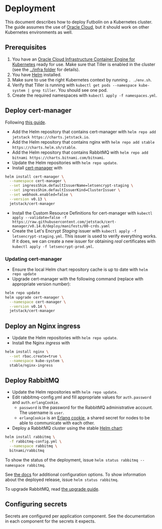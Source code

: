 # Deployment
This document describes how to deploy Futbolín on a Kubernetes cluster.
The guide assumes the use of [Oracle Cloud](https://www.oracle.com/cloud/), but it should work on other Kubernetes environments as well.

## Prerequisites
1. You have an [Oracle Cloud Infrastructure Container Engine for Kubernetes](https://docs.cloud.oracle.com/en-us/iaas/Content/ContEng/Concepts/contengoverview.htm) ready for use.
Make sure that Tiller is enabled in the cluster (see the [../infra folder](../infra) for details).
1. You have [Helm](https://docs.helm.sh/using_helm/#installing-helm) installed.
1. Make sure to use the right Kubernetes context by running `. ./env.sh`.
1. Verify that Tiller is running with `kubectl get pods --namespace kube-system | grep tiller`.
You should see one pod.
1. Create the required namespaces with `kubectl apply -f namespaces.yml`.

## Deploy cert-manager
Following [this guide](https://medium.com/oracledevs/secure-your-kubernetes-services-using-cert-manager-nginx-ingress-and-lets-encrypt-888c8b996260).

* Add the Helm repository that contains cert-manager with `helm repo add jetstack https://charts.jetstack.io`.
* Add the Helm repository that contains nginx with `helm repo add stable https://charts.helm.sh/stable`.
* Add the Helm repository that contains RabbitMQ with `helm repo add bitnami https://charts.bitnami.com/bitnami`.
* Update the Helm repositories with `helm repo update`.
* Install [cert-manager](https://cert-manager.readthedocs.io/en/latest/index.html) with
```sh
helm install cert-manager \
  --namespace cert-manager \
  --set ingressShim.defaultIssuerName=letsencrypt-staging \
  --set ingressShim.defaultIssuerKind=ClusterIssuer \
  --set webhook.enabled=false \
  --version v0.13 \
  jetstack/cert-manager
```
* Install the Custom Resource Definitions for cert-manager with `kubectl apply --validate=false -f https://raw.githubusercontent.com/jetstack/cert-manager/v0.14.0/deploy/manifests/00-crds.yaml`
* Create the Let's Encrypt _Staging_ issuer with `kubectl apply -f letsencrypt-staging.yml`.
This issuer is used to verify everything works.
If it does, we can create a new issuer for obtaining _real_ certificates with `kubectl apply -f letsencrypt-prod.yml`.

### Updating cert-manager
* Ensure the local Helm chart repository cache is up to date with `helm repo update`
* Upgrade cert-manager with the following command (replace with appropriate version number):
```sh
helm repo update
helm upgrade cert-manager \
  --namespace cert-manager \
  --version v0.14 \
  jetstack/cert-manager
```

## Deploy an Nginx ingress
* Update the Helm repositories with `helm repo update`.
* Install the Nginx _ingress_ with
```sh
helm install nginx \
  --set rbac.create=true \
  --namespace kube-system \
  stable/nginx-ingress
```

## Deploy RabbitMQ
* Update the Helm repositories with `helm repo update`.
* Edit rabbitmq-config.yml and fill appropriate values for `auth.password` and `auth.erlangCookie`.
  * `password` is the password for the RabbitMQ administrative account. The username is `user`.
  * `erlangCookie` is an [Erlang cookie](https://www.rabbitmq.com/clustering.html#erlang-cookie), a shared secret for nodes to be able to communicate with each other. 
* Deploy a RabbitMQ cluster using the stable [Helm chart](https://github.com/helm/charts/tree/master/stable/rabbitmq-ha):
```sh
helm install rabbitmq \
  -f rabbitmq-config.yml \
  --namespace rabbitmq \
  bitnami/rabbitmq
```

To show the status of the deployment, issue `helm status rabbitmq --namespace rabbitmq`.

See [the docs](https://github.com/bitnami/charts/tree/master/bitnami/rabbitmq) for additional configuration options.
To show information about the deployed release, issue `helm status rabbitmq`.

To upgrade RabbitMQ, read [the upgrade guide](https://github.com/bitnami/charts/tree/master/bitnami/rabbitmq#upgrading).

## Configuring secrets
Secrets are configured per application component.
See the documentation in each component for the secrets it expects.